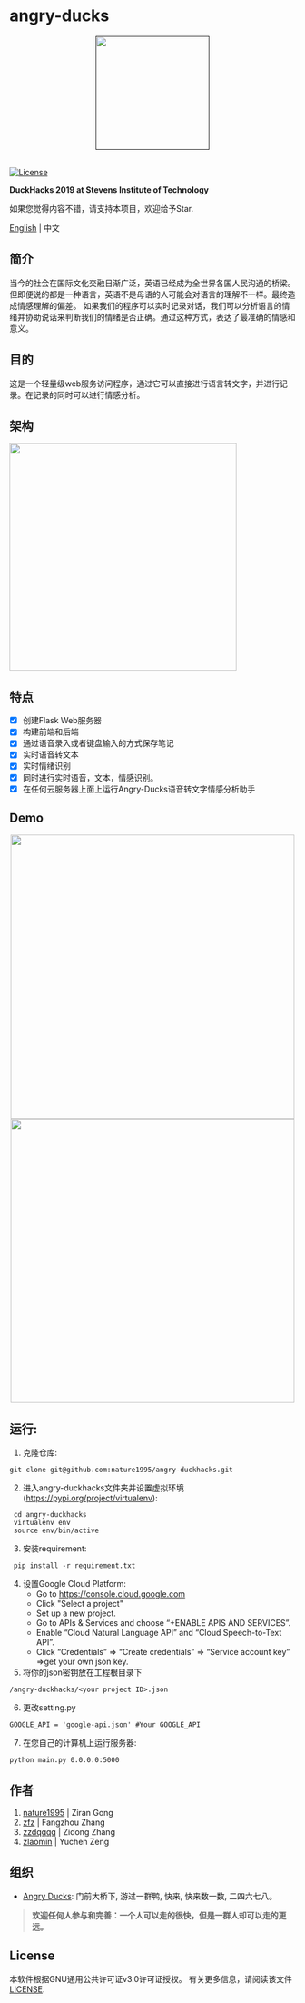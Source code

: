 # angry-ducks

<div align="center">
    <a href=""><img src="https://i.loli.net/2019/02/19/5c6afe1b0be35.png" width="200" hegiht="200"/></a>
</div>
<br>

[![License](https://img.shields.io/badge/license-GPL--3.0-green.svg)](https://github.com/angryducks/angry-ducks/blob/master/LICENSE)

**DuckHacks 2019 at Stevens Institute of Technology** 

如果您觉得内容不错，请支持本项目，欢迎给予Star.

[English](https://github.com/angryducks/angry-ducks/blob/master/README.md) | 中文

## 简介

当今的社会在国际文化交融日渐广泛，英语已经成为全世界各国人民沟通的桥梁。但即便说的都是一种语言，英语不是母语的人可能会对语言的理解不一样。最终造成情感理解的偏差。
如果我们的程序可以实时记录对话，我们可以分析语言的情绪并协助说话来判断我们的情绪是否正确。通过这种方式，表达了最准确的情感和意义。 

## 目的

这是一个轻量级web服务访问程序，通过它可以直接进行语言转文字，并进行记录。在记录的同时可以进行情感分析。

## 架构
<img src="https://i.loli.net/2019/02/17/5c697080ba3cd.png" width="400" hegiht="800" align=center />

## 特点  
- [x] 创建Flask Web服务器 
- [X] 构建前端和后端
- [X] 通过语音录入或者键盘输入的方式保存笔记
- [x] 实时语音转文本
- [x] 实时情绪识别
- [x] 同时进行实时语音，文本，情感识别。
- [x] 在任何云服务器上面上运行Angry-Ducks语音转文字情感分析助手

## Demo
<div align="center">
<img src="https://i.loli.net/2019/02/19/5c6afef001185.png" height="500"/>
<img src="https://i.loli.net/2019/02/19/5c6aff8ace255.png" height="500"/>
</div>

## 运行:  
1. 克隆仓库:
```
git clone git@github.com:nature1995/angry-duckhacks.git
```
2. 进入angry-duckhacks文件夹并设置虚拟环境 (https://pypi.org/project/virtualenv):
```
 cd angry-duckhacks
 virtualenv env
 source env/bin/active
```
3. 安装requirement:
```
 pip install -r requirement.txt
```
4. 设置Google Cloud Platform:  
    - Go to https://console.cloud.google.com  
    - Click "Select a project" 
    - Set up a new project.
    - Go to APIs & Services and choose “+ENABLE APIS AND SERVICES”.
    - Enable “Cloud Natural Language API” and “Cloud Speech-to-Text API”.
    - Click “Credentials” => “Create credentials” => “Service account key” =>get your own json key.
5. 将你的json密钥放在工程根目录下
```
/angry-duckhacks/<your project ID>.json
```
6. 更改setting.py
```
GOOGLE_API = 'google-api.json' #Your GOOGLE_API
```
7. 在您自己的计算机上运行服务器:
```
python main.py 0.0.0.0:5000
```

## 作者  
1. [nature1995](https://github.com/nature1995) | Ziran Gong
2. [zfz](https://github.com/zfz) | Fangzhou Zhang
3. [zzdqqqq](https://github.com/zzdqqqq) | Zidong Zhang
4. [zlaomin](https://github.com/zlaomin) | Yuchen Zeng

## 组织

* [Angry Ducks](https://github.com/angryducks): 门前大桥下, 游过一群鸭, 快来, 快来数一数, 二四六七八。
> **欢迎任何人参与和完善：一个人可以走的很快，但是一群人却可以走的更远。**

## License  
本软件根据GNU通用公共许可证v3.0许可证授权。 有关更多信息，请阅读该文件[LICENSE](https://github.com/angryducks/angry-ducks/blob/master/LICENSE).
